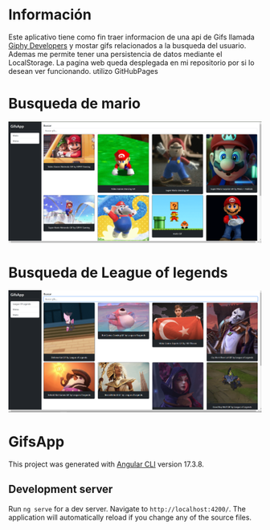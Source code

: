 # Información
Este aplicativo tiene como fin traer informacion de una api de Gifs llamada [Giphy Developers](https://developers.giphy.com/) y mostar gifs relacionados a la busqueda del usuario. Ademas me permite tener una persistencia de datos mediante el LocalStorage. La pagina web queda desplegada en mi repositorio por si lo desean ver funcionando. utilizo GitHubPages


# Busqueda de mario
![mario](/src/assets/img/1.png)
# Busqueda de League of legends 
![League of Legeneds](/src/assets/img/2.png)

# GifsApp
This project was generated with [Angular CLI](https://github.com/angular/angular-cli) version 17.3.8.

## Development server

Run `ng serve` for a dev server. Navigate to `http://localhost:4200/`. The application will automatically reload if you change any of the source files.

